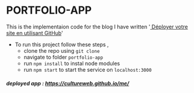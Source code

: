 # PORTFOLIO-APP 


This is the implementaion code for the blog I have written '[
Déployer votre site en utilisant GitHub](https://cultureweb.github.io/me/)'
- To run this project follow these steps , 
  - clone the repo using `git clone`
  - navigate to folder `portfolio-app`
  - run `npm install` to instal node modules
  - run `npm start` to start the service on `localhost:3000`
    
##### deployed app : https://cultureweb.github.io/me/
